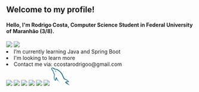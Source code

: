 
## Welcome to my profile!
 #### <p>Hello, I'm Rodrigo Costa, Computer Science Student in Federal University of Maranhão (3/8).</p>
<div>
    <img height="150em" src="https://github-readme-stats-ten-gilt.vercel.app/api?username=ccostarod&show_icons=true&theme=dracula&count_private=true">
    <img height="150em" src="https://github-readme-stats-ten-gilt.vercel.app/api/top-langs/?username=ccostarod&layout=compact&theme=dracula">
</div>
  <li>I’m currently learning Java and Spring Boot</li>
  <li>I'm looking to learn more</li>
  <li>Contact me via: ccostarodrigoo@gmail.com</li>
  <div>
      <img height='50em' src='https://cdn.worldvectorlogo.com/logos/java-4.svg'>
      <img height='50em' src='https://cdn.worldvectorlogo.com/logos/c-1.svg'>
      <img height='50em' src='https://cdn.worldvectorlogo.com/logos/python-5.svg'>
      <img height='50em' src="https://cdn.worldvectorlogo.com/logos/html-1.svg">
      <img height='50em' src='https://cdn.worldvectorlogo.com/logos/css-3.svg'>
      <img height='50em' src='https://cdn.worldvectorlogo.com/logos/javascript-1.svg'>
      <img height='50em' src='https://raw.githubusercontent.com/devicons/devicon/1119b9f84c0290e0f0b38982099a2bd027a48bf1/icons/mysql/mysql-original.svg'>
   
  </div>
</p>
